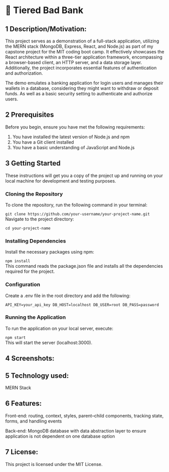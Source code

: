 # 🏦 Tiered Bad Bank

## 1 Description/Motivation:
This project serves as a demonstration of a full-stack application, utilizing the MERN stack (MongoDB, Express, React, and Node.js) as part of my capstone project for the MIT coding boot camp. It effectively showcases the React architecture within a three-tier application framework, encompassing a browser-based client, an HTTP server, and a data storage layer. Additionally, the project incorporates essential features of authentication and authorization.

The demo emulates a banking application for login users and manages their wallets in a database, considering they might want to withdraw or deposit funds. As well as a basic security setting to authenticate and authorize users.

## 2 Prerequisites
Before you begin, ensure you have met the following requirements:

1. You have installed the latest version of Node.js and npm
2. You have a Git client installed
3. You have a basic understanding of JavaScript and Node.js

## 3 Getting Started
These instructions will get you a copy of the project up and running on your local machine for development and testing purposes.

### Cloning the Repository
To clone the repository, run the following command in your terminal:

``
git clone https://github.com/your-username/your-project-name.git
``
<br>
Navigate to the project directory:

``
cd your-project-name
``

### Installing Dependencies
Install the necessary packages using npm:

``
npm install
``
<br>
This command reads the package.json file and installs all the dependencies required for the project.

### Configuration
Create a .env file in the root directory and add the following:

``
API_KEY=your_api_key
DB_HOST=localhost
DB_USER=root
DB_PASS=password
``
### Running the Application
To run the application on your local server, execute:

``
npm start
``
<br>
This will start the server (localhost:3000).

## 4 Screenshots:


## 5 Technology used:
MERN Stack

## 6 Features:
 Front-end: routing, context, styles, parent–child components, tracking state, forms, and handling events

 Back-end: MongoDB database with data abstraction layer to ensure application is not dependent on one database option

## 7 License:
This project is licensed under the MIT License.
